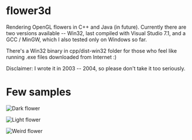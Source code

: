 flower3d
========

Rendering OpenGL flowers in C++ and Java (in future). Currently there are two versions available -- Win32, last compiled with Visual Studio 7.1, and a GCC / MinGW, which I also tested only on Windows so far.

There's a Win32 binary in cpp/dist-win32 folder for those who feel like running .exe files downloaded from Internet :)

Disclaimer: I wrote it in 2003 -- 2004, so please don't take it too seriously.

# Few samples

![Dark flower](https://raw.githubusercontent.com/co-stig/flower3d/master/doc/flower-dark.png)

![Light flower](https://raw.githubusercontent.com/co-stig/flower3d/master/doc/flower-light.png)

![Weird flower](https://raw.githubusercontent.com/co-stig/flower3d/master/doc/flower-weird.png)
